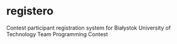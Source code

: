 # registero
Contest participant registration system for Białystok University of Technology Team Programming Contest
